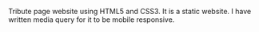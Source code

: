 Tribute page website using HTML5 and CSS3. It is a static website. I have written media query for it to be mobile responsive.

